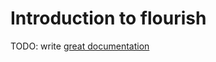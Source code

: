 # Introduction to flourish

TODO: write [great documentation](http://jacobian.org/writing/what-to-write/)
